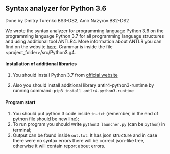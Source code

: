 ## Syntax analyzer for Python 3.6
Done by Dmitry Turenko BS3-DS2, Amir Nazyrov BS2-DS2

We wrote the syntax analyzer for programming language Python 3.6 on the programming language Python 3.7 for all programming language structures and using additional tool ANTLR4. More information about ANTLR you can find on the website [here](http://www.antlr.org/). Grammar is inside the file \<project_folder\>/src/Python3.g4.


#### Installation of additional libraries
        
1. You should install Python 3.7 from [official website](https://www.python.org/downloads/)

2. Also you should install additional library antlr4-python3-runtime by running command: 
`pip3 install antlr4-python3-runtime`

#### Program start

1. You should put python 3 code inside `in.txt` (remember, in the end of python file should be new line);
2. To run program you should write `python3 launcher.py` (can be `python`) in terminal;
3. Output can be found inside `out.txt`. It has json structure and in case there were no syntax errors there will be correct json-like tree, otherwise it will contain report about errors.

<!--Run test
        
Also we write some tests. To run tests you should any .py file in the directory tests.-->